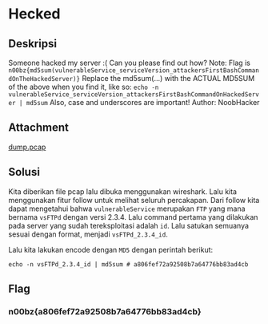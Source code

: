 # Hecked

## Deskripsi
Someone hacked my server :( Can you please find out how? Note: Flag is `n00bz{md5sum(vulnerableService_serviceVersion_attackersFirstBashCommandOnTheHackedServer)}`
Replace the md5sum(...) with the ACTUAL MD5SUM of the above when you find it, like so: `echo -n vulnerableService_serviceVersion_attackersFirstBashCommandOnHackedServer | md5sum`
Also, case and underscores are important! Author: NoobHacker

## Attachment
[dump.pcap](./Challenge/dump.pcap)

## Solusi
Kita diberikan file pcap lalu dibuka menggunakan wireshark. Lalu kita menggunakan fitur follow untuk melihat seluruh percakapan. Dari follow kita dapat mengetahui bahwa `vulnerableService` merupakan `FTP` yang mana bernama `vsFTPd` dengan versi 2.3.4. Lalu command pertama yang dilakukan pada server yang sudah tereksploitasi adalah `id`. Lalu satukan semuanya sesuai dengan format, menjadi `vsFTPd_2.3.4_id`.

Lalu kita lakukan encode dengan `MD5` dengan perintah berikut:
```shell
echo -n vsFTPd_2.3.4_id | md5sum # a806fef72a92508b7a64776bb83ad4cb
```

## Flag
### n00bz{a806fef72a92508b7a64776bb83ad4cb}